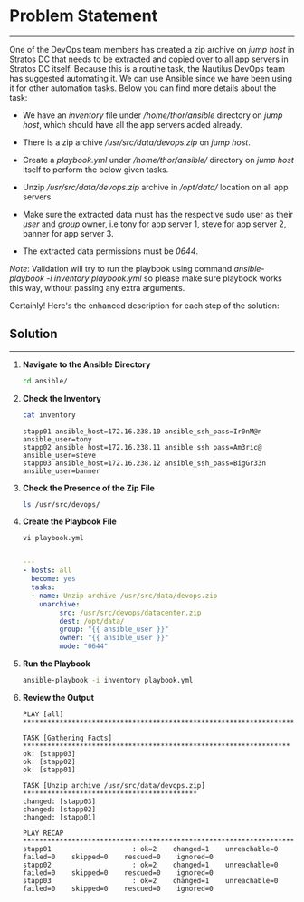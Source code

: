 # Problem Statement

---
One of the DevOps team members has created a zip archive on _jump host_ in Stratos DC that needs to be extracted and copied over to all app servers in Stratos DC itself. Because this is a routine task, the Nautilus DevOps team has suggested automating it. We can use Ansible since we have been using it for other automation tasks. Below you can find more details about the task:

- We have an _inventory_ file under _/home/thor/ansible_ directory on _jump host_, which should have all the app servers added already.

- There is a zip archive _/usr/src/data/devops.zip_ on _jump host_.

- Create a _playbook.yml_ under _/home/thor/ansible/_ directory on _jump host_ itself to perform the below given tasks.

- Unzip _/usr/src/data/devops.zip_ archive in _/opt/data/_ location on all app servers.

- Make sure the extracted data must has the respective sudo user as their _user_ and _group_ owner, i.e tony for app server 1, steve for app server 2, banner for app server 3.

- The extracted data permissions must be _0644_.

_Note_: Validation will try to run the playbook using command _ansible-playbook -i inventory playbook.yml_ so please make sure playbook works this way, without passing any extra arguments.

Certainly! Here's the enhanced description for each step of the solution:

## Solution

---

1. **Navigate to the Ansible Directory**

   ```bash
   cd ansible/
   ```

2. **Check the Inventory**

   ```bash
   cat inventory 
   ```

     ```plaintext
     stapp01 ansible_host=172.16.238.10 ansible_ssh_pass=Ir0nM@n ansible_user=tony
     stapp02 ansible_host=172.16.238.11 ansible_ssh_pass=Am3ric@ ansible_user=steve
     stapp03 ansible_host=172.16.238.12 ansible_ssh_pass=BigGr33n ansible_user=banner
     ```

3. **Check the Presence of the Zip File**

   ```bash
   ls /usr/src/devops/
   ```

4. **Create the Playbook File**

   ```
   vi playbook.yml
   ```

   ```yaml
   
   ---
   - hosts: all
     become: yes
     tasks:
     - name: Unzip archive /usr/src/data/devops.zip
       unarchive:
            src: /usr/src/devops/datacenter.zip
            dest: /opt/data/
            group: "{{ ansible_user }}"
            owner: "{{ ansible_user }}"
            mode: "0644"
   ```

5. **Run the Playbook**

   ```bash
   ansible-playbook -i inventory playbook.yml
   ```

6. **Review the Output**

   ```
   PLAY [all] ******************************************************************************

   TASK [Gathering Facts] ******************************************************************
   ok: [stapp03]
   ok: [stapp02]
   ok: [stapp01]

   TASK [Unzip archive /usr/src/data/devops.zip] *******************************************
   changed: [stapp03]
   changed: [stapp02]
   changed: [stapp01]

   PLAY RECAP ******************************************************************************
   stapp01                    : ok=2    changed=1    unreachable=0    failed=0    skipped=0    rescued=0    ignored=0
   stapp02                    : ok=2    changed=1    unreachable=0    failed=0    skipped=0    rescued=0    ignored=0
   stapp03                    : ok=2    changed=1    unreachable=0    failed=0    skipped=0    rescued=0    ignored=0
   ```
